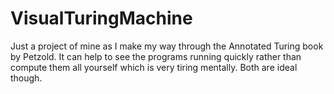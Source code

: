 # VisualTuringMachine

Just a project of mine as I make my way through the Annotated Turing book by Petzold. 
It can help to see the programs running quickly rather than compute them all yourself which is very tiring mentally. 
Both are ideal though. 

